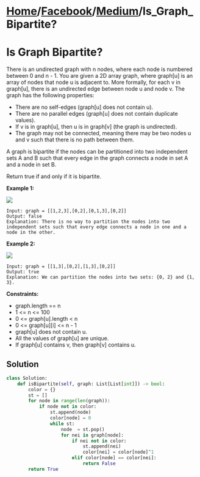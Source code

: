 # [Home](./../..)/[Facebook](./..)/[Medium](./)/Is_Graph_Bipartite?
<h1>Is Graph Bipartite?</h1>

<p>
There is an undirected graph with n nodes, where each node is numbered between 0 and n - 1. You are given a 2D array graph, where graph[u] is an array of nodes that node u is adjacent to. More formally, for each v in graph[u], there is an undirected edge between node u and node v. The graph has the following properties:
</p>

* There are no self-edges (graph[u] does not contain u).
* There are no parallel edges (graph[u] does not contain duplicate values).
* If v is in graph[u], then u is in graph[v] (the graph is undirected).
* The graph may not be connected, meaning there may be two nodes u and v such that there is no path between them.

<p>
A graph is bipartite if the nodes can be partitioned into two independent sets A and B such that every edge in the graph connects a node in set A and a node in set B.
</p>
<p>
Return true if and only if it is bipartite.
</p>

<b>Example 1:</b>

<img src="https://assets.leetcode.com/uploads/2020/10/21/bi2.jpg">

    Input: graph = [[1,2,3],[0,2],[0,1,3],[0,2]]
    Output: false
    Explanation: There is no way to partition the nodes into two independent sets such that every edge connects a node in one and a node in the other.

<b>Example 2:</b>

<img src="https://assets.leetcode.com/uploads/2020/10/21/bi1.jpg">

    Input: graph = [[1,3],[0,2],[1,3],[0,2]]
    Output: true
    Explanation: We can partition the nodes into two sets: {0, 2} and {1, 3}.

<b>Constraints:</b>

- graph.length == n
- 1 <= n <= 100
- 0 <= graph[u].length < n
- 0 <= graph[u][i] <= n - 1
- graph[u] does not contain u.
- All the values of graph[u] are unique.
- If graph[u] contains v, then graph[v] contains u.

<h2>Solution</h2>

```python
class Solution:
    def isBipartite(self, graph: List[List[int]]) -> bool:
        color = {}
        st = []
        for node in range(len(graph)):
            if node not in color:
                st.append(node)
                color[node] = 0
                while st:
                    node  = st.pop()
                    for nei in graph[node]:
                        if nei not in color:
                            st.append(nei)
                            color[nei] = color[node]^1
                        elif color[node] == color[nei]:
                            return False
        return True
```

